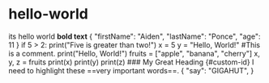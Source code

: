 # hello-world
its hello world
**bold text**
{
 "firstName": "Aiden",
 "lastName": "Ponce",
 "age": 11
 }
if 5 > 2:
 print("Five is greater than two!")
x = 5
y = "Hello, World!"
#This is a comment.
print("Hello, World!")
fruits = ["apple", "banana", "cherry"]
x, y, z = fruits
print(x)
print(y)
print(z)
	### My Great Heading {#custom-id}
	I need to highlight these ==very important words==.
{
 "say": "GIGAHUT",
}
